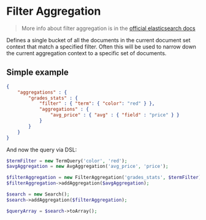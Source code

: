 # Filter Aggregation

> More info about filter aggregation is in the [official elasticsearch docs][1]

Defines a single bucket of all the documents in the current document set context that
match a specified filter. Often this will be used to narrow down the current aggregation
context to a specific set of documents.

## Simple example

```JSON
{
    "aggregations" : {
        "grades_stats" : {
            "filter" : { "term": { "color": "red" } },
            "aggregations" : {
                "avg_price" : { "avg" : { "field" : "price" } }
            }
        }
    }
}
```

And now the query via DSL:

```php
$termFilter = new TermQuery('color', 'red');
$avgAggregation = new AvgAggregation('avg_price', 'price');

$filterAggregation = new FilterAggregation('grades_stats', $termFilter);
$filterAggregation->addAggregation($avgAggregation);

$search = new Search();
$search->addAggregation($filterAggregation);

$queryArray = $search->toArray();
```

[1]: https://www.elastic.co/guide/en/elasticsearch/reference/current/search-aggregations-bucket-filter-aggregation.html
